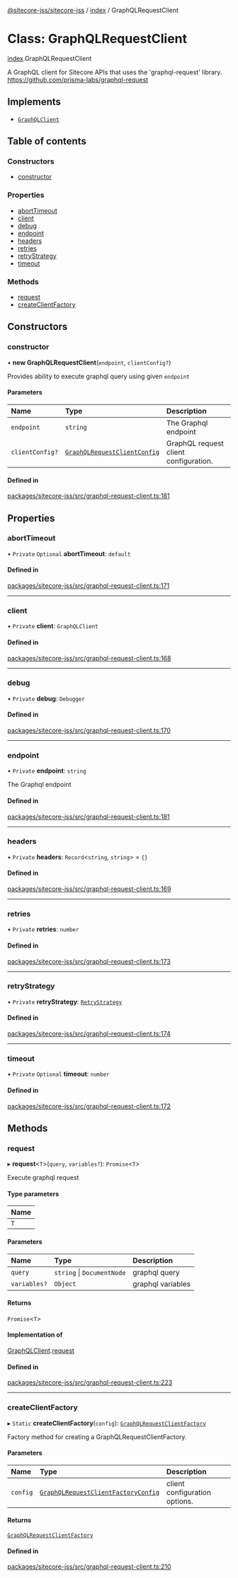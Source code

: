 [@sitecore-jss/sitecore-jss](../README.md) / [index](../modules/index.md) / GraphQLRequestClient

# Class: GraphQLRequestClient

[index](../modules/index.md).GraphQLRequestClient

A GraphQL client for Sitecore APIs that uses the 'graphql-request' library.
https://github.com/prisma-labs/graphql-request

## Implements

- [`GraphQLClient`](../interfaces/index.GraphQLClient.md)

## Table of contents

### Constructors

- [constructor](index.GraphQLRequestClient.md#constructor)

### Properties

- [abortTimeout](index.GraphQLRequestClient.md#aborttimeout)
- [client](index.GraphQLRequestClient.md#client)
- [debug](index.GraphQLRequestClient.md#debug)
- [endpoint](index.GraphQLRequestClient.md#endpoint)
- [headers](index.GraphQLRequestClient.md#headers)
- [retries](index.GraphQLRequestClient.md#retries)
- [retryStrategy](index.GraphQLRequestClient.md#retrystrategy)
- [timeout](index.GraphQLRequestClient.md#timeout)

### Methods

- [request](index.GraphQLRequestClient.md#request)
- [createClientFactory](index.GraphQLRequestClient.md#createclientfactory)

## Constructors

### constructor

• **new GraphQLRequestClient**(`endpoint`, `clientConfig?`)

Provides ability to execute graphql query using given `endpoint`

#### Parameters

| Name | Type | Description |
| :------ | :------ | :------ |
| `endpoint` | `string` | The Graphql endpoint |
| `clientConfig?` | [`GraphQLRequestClientConfig`](../modules/index.md#graphqlrequestclientconfig) | GraphQL request client configuration. |

#### Defined in

[packages/sitecore-jss/src/graphql-request-client.ts:181](https://github.com/Sitecore/jss/blob/f7cd258f4/packages/sitecore-jss/src/graphql-request-client.ts#L181)

## Properties

### abortTimeout

• `Private` `Optional` **abortTimeout**: `default`

#### Defined in

[packages/sitecore-jss/src/graphql-request-client.ts:171](https://github.com/Sitecore/jss/blob/f7cd258f4/packages/sitecore-jss/src/graphql-request-client.ts#L171)

___

### client

• `Private` **client**: `GraphQLClient`

#### Defined in

[packages/sitecore-jss/src/graphql-request-client.ts:168](https://github.com/Sitecore/jss/blob/f7cd258f4/packages/sitecore-jss/src/graphql-request-client.ts#L168)

___

### debug

• `Private` **debug**: `Debugger`

#### Defined in

[packages/sitecore-jss/src/graphql-request-client.ts:170](https://github.com/Sitecore/jss/blob/f7cd258f4/packages/sitecore-jss/src/graphql-request-client.ts#L170)

___

### endpoint

• `Private` **endpoint**: `string`

The Graphql endpoint

#### Defined in

[packages/sitecore-jss/src/graphql-request-client.ts:181](https://github.com/Sitecore/jss/blob/f7cd258f4/packages/sitecore-jss/src/graphql-request-client.ts#L181)

___

### headers

• `Private` **headers**: `Record`\<`string`, `string`\> = `{}`

#### Defined in

[packages/sitecore-jss/src/graphql-request-client.ts:169](https://github.com/Sitecore/jss/blob/f7cd258f4/packages/sitecore-jss/src/graphql-request-client.ts#L169)

___

### retries

• `Private` **retries**: `number`

#### Defined in

[packages/sitecore-jss/src/graphql-request-client.ts:173](https://github.com/Sitecore/jss/blob/f7cd258f4/packages/sitecore-jss/src/graphql-request-client.ts#L173)

___

### retryStrategy

• `Private` **retryStrategy**: [`RetryStrategy`](../interfaces/index.RetryStrategy.md)

#### Defined in

[packages/sitecore-jss/src/graphql-request-client.ts:174](https://github.com/Sitecore/jss/blob/f7cd258f4/packages/sitecore-jss/src/graphql-request-client.ts#L174)

___

### timeout

• `Private` `Optional` **timeout**: `number`

#### Defined in

[packages/sitecore-jss/src/graphql-request-client.ts:172](https://github.com/Sitecore/jss/blob/f7cd258f4/packages/sitecore-jss/src/graphql-request-client.ts#L172)

## Methods

### request

▸ **request**\<`T`\>(`query`, `variables?`): `Promise`\<`T`\>

Execute graphql request

#### Type parameters

| Name |
| :------ |
| `T` |

#### Parameters

| Name | Type | Description |
| :------ | :------ | :------ |
| `query` | `string` \| `DocumentNode` | graphql query |
| `variables?` | `Object` | graphql variables |

#### Returns

`Promise`\<`T`\>

#### Implementation of

[GraphQLClient](../interfaces/index.GraphQLClient.md).[request](../interfaces/index.GraphQLClient.md#request)

#### Defined in

[packages/sitecore-jss/src/graphql-request-client.ts:223](https://github.com/Sitecore/jss/blob/f7cd258f4/packages/sitecore-jss/src/graphql-request-client.ts#L223)

___

### createClientFactory

▸ `Static` **createClientFactory**(`config`): [`GraphQLRequestClientFactory`](../modules/index.md#graphqlrequestclientfactory)

Factory method for creating a GraphQLRequestClientFactory.

#### Parameters

| Name | Type | Description |
| :------ | :------ | :------ |
| `config` | [`GraphQLRequestClientFactoryConfig`](../modules/index.md#graphqlrequestclientfactoryconfig) | client configuration options. |

#### Returns

[`GraphQLRequestClientFactory`](../modules/index.md#graphqlrequestclientfactory)

#### Defined in

[packages/sitecore-jss/src/graphql-request-client.ts:210](https://github.com/Sitecore/jss/blob/f7cd258f4/packages/sitecore-jss/src/graphql-request-client.ts#L210)
